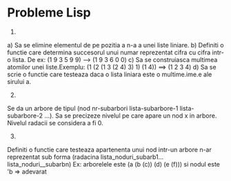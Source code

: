 # Probleme Lisp

1.
 a) Sa se elimine elementul de pe pozitia a n-a a unei liste liniare.
 b) Definiti o functie care determina succesorul unui numar reprezentat cifra
 cu cifra intr-o lista. De ex: (1 9 3 5 9 9) --> (1 9 3 6 0 0)
 c) Sa se construiasca multimea atomilor unei liste.Exemplu: (1 (2 (1 3 (2 4) 
 3) 1) (1 4)) ==> (1 2 3 4)
 d) Sa se scrie o functie care testeaza daca o lista liniara este o multime.ime.e ale sirului a.

2.
 Se da un arbore de tipul (nod nr-subarbori lista-subarbore-1 lista-subarbore-2 ...). 
 Sa se precizeze nivelul pe care apare un nod x in arbore. Nivelul radacii se considera a fi 0.

3.
 Definiti o functie care testeaza apartenenta unui nod intr-un arbore n-ar 
 reprezentat sub forma (radacina lista_noduri_subarb1... lista_noduri__subarbn) 
 Ex: arborelele este (a (b (c)) (d) (e (f))) si nodul este 'b => adevarat